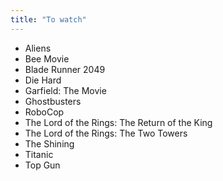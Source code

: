 ```yaml
---
title: "To watch"
---
```


* Aliens
* Bee Movie
* Blade Runner 2049
* Die Hard
* Garfield: The Movie
* Ghostbusters
* RoboCop
* The Lord of the Rings: The Return of the King
* The Lord of the Rings: The Two Towers
* The Shining
* Titanic
* Top Gun
